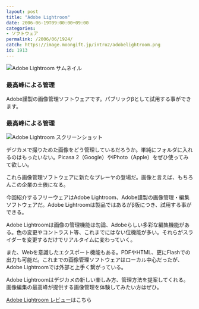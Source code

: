```yaml
---
layout: post
title: "Adobe Lightroom"
date: 2006-06-19T09:00:00+09:00
categories:
- ソフトウェア
permalink: /2006/06/1924/
catch: https://image.moongift.jp/intro2/adobelightroom.png
id: 1913
---
```

 ![Adobe Lightroom サムネイル](https://image.moongift.jp/intro2/adobelightroom.t.png "Adobe Lightroom サムネイル")
  

### 最高峰による管理
  
Adobe謹製の画像管理ソフトウェアです。パブリックβとして試用する事ができます。  
<!--more-->  

### 最高峰による管理
  

![Adobe Lightroom スクリーンショット](https://image.moongift.jp/intro2/adobelightroom.png "Adobe Lightroom スクリーンショット")

  

デジカメで撮りためた画像をどう管理しているだろうか。単純にフォルダに入れるのはもったいない。Picasa 2（Google）やiPhoto（Apple）をぜひ使ってみて欲しい。

  

これら画像管理ソフトウェアに新たなプレーヤの登場だ。画像と言えば、もちろんこの企業の土俵になる。

  

今回紹介するフリーウェアはAdobe Lightroom、Adobe謹製の画像管理・編集ソフトウェアだ。Adobe Lightroomは製品ではあるがβ版につき、試用する事ができる。

  

Adobe Lightroomは画像の管理機能は勿論、Adobeらしい多彩な編集機能がある。色の変更やコントラスト等、これまでにはない位機能が多い。それらがスライダーを変更するだけでリアルタイムに変わっていく。

  

また、Webを意識したエクスポート機能もある。PDFやHTML、更にFlashでの出力も可能だ。これまでの画像管理ソフトウェアはローカル中心だったが、Adobe Lightroomでは外部と上手く繋がっている。

  

Adobe Lightroomはデジカメの新しい楽しみ方、管理方法を提案してくれる。画像編集の最高峰が提供する画像管理を体験してみたい方はぜひ。

  

[Adobe Lightroom レビュー](http://oss.moongift.jp/review/i-1925.html)はこちら

